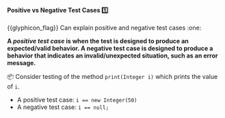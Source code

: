 <div id="title">

#### Positive vs Negative Test Cases :one:

<span id="prereqs"></span>

</div>
<span id="outcomes">{{glyphicon_flag}} Can explain positive and negative test cases :one:</span>

<div id="body">

**A _positive test case_ is when the test is designed to produce an expected/valid behavior. A negative test case is designed to produce a behavior that indicates an invalid/unexpected situation, such as an error message.**

<tip-box>

:package: Consider testing of the method `print(Integer i)` which prints the value of `i`.

* A positive test case: `i == new Integer(50)`
* A negative test case: `i == null;`

</tip-box>

</div>

<div id="extras">
</div>